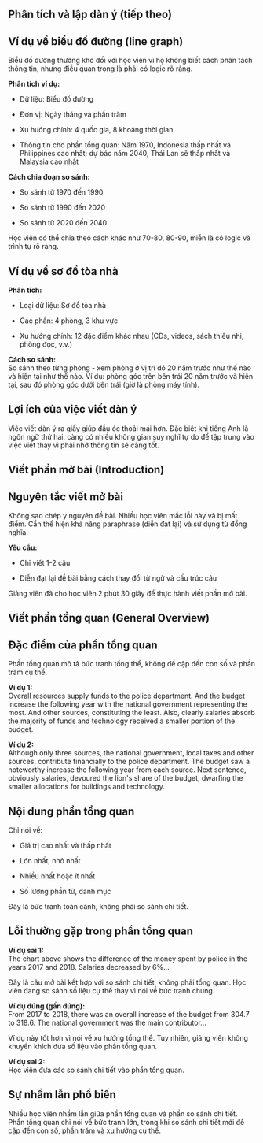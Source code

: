 ## Phân tích và lập dàn ý (tiếp theo)

## Ví dụ về biểu đồ đường (line graph﻿)

Biểu đồ đường thường khó đối với học viên vì họ không biết cách phân tách thông tin, nhưng điều quan trọng là phải có logic rõ ràng.

**Phân tích ví dụ:**

- Dữ liệu: Biểu đồ đường
    
- Đơn vị: Ngày tháng và phần trăm
    
- Xu hướng chính: 4 quốc gia, 8 khoảng thời gian
    
- Thông tin cho phần tổng quan: Năm 1970, Indonesia thấp nhất và Philippines cao nhất; dự báo năm 2040, Thái Lan sẽ thấp nhất và Malaysia cao nhất
    

**Cách chia đoạn so sánh:**

- So sánh từ 1970 đến 1990
    
- So sánh từ 1990 đến 2020
    
- So sánh từ 2020 đến 2040
    

Học viên có thể chia theo cách khác như 70-80, 80-90, miễn là có logic và trình tự rõ ràng.

## Ví dụ về sơ đồ tòa nhà

**Phân tích:**

- Loại dữ liệu: Sơ đồ tòa nhà
    
- Các phần: 4 phòng, 3 khu vực
    
- Xu hướng chính: 12 đặc điểm khác nhau (CDs, videos, sách thiếu nhi, phòng đọc, v.v.)
    

**Cách so sánh:**  
So sánh theo từng phòng - xem phòng ở vị trí đó 20 năm trước như thế nào và hiện tại như thế nào. Ví dụ: phòng góc trên bên trái 20 năm trước và hiện tại, sau đó phòng góc dưới bên trái (giờ là phòng máy tính).

## Lợi ích của việc viết dàn ý

Việc viết dàn ý ra giấy giúp đầu óc thoải mái hơn. Đặc biệt khi tiếng Anh là ngôn ngữ thứ hai, càng có nhiều không gian suy nghĩ tự do để tập trung vào việc viết thay vì phải nhớ thông tin sẽ càng tốt.

## Viết phần mở bài (Introduction﻿)

## Nguyên tắc viết mở bài

Không sao chép y nguyên đề bài. Nhiều học viên mắc lỗi này và bị mất điểm. Cần thể hiện khả năng paraphrase (diễn đạt lại) và sử dụng từ đồng nghĩa.

**Yêu cầu:**

- Chỉ viết 1-2 câu
    
- Diễn đạt lại đề bài bằng cách thay đổi từ ngữ và cấu trúc câu
    

Giảng viên đã cho học viên 2 phút 30 giây để thực hành viết phần mở bài.

## Viết phần tổng quan (General Overview﻿)

## Đặc điểm của phần tổng quan

Phần tổng quan mô tả bức tranh tổng thể, không đề cập đến con số và phần trăm cụ thể.

**Ví dụ 1:**  
Overall resources supply funds to the police department. And the budget increase the following year with the national government representing the most. And other sources, constituting the least. Also, clearly salaries absorb the majority of funds and technology received a smaller portion of the budget.

**Ví dụ 2:**  
Although only three sources, the national government, local taxes and other sources, contribute financially to the police department. The budget saw a noteworthy increase the following year from each source. Next sentence, obviously salaries, devoured the lion's share of the budget, dwarfing the smaller allocations for buildings and technology.

## Nội dung phần tổng quan

Chỉ nói về:

- Giá trị cao nhất và thấp nhất
    
- Lớn nhất, nhỏ nhất
    
- Nhiều nhất hoặc ít nhất
    
- Số lượng phần tử, danh mục
    

Đây là bức tranh toàn cảnh, không phải so sánh chi tiết.

## Lỗi thường gặp trong phần tổng quan

**Ví dụ sai 1:**  
The chart above shows the difference of the money spent by police in the years 2017 and 2018. Salaries decreased by 6%...﻿

Đây là câu mở bài kết hợp với so sánh chi tiết, không phải tổng quan. Học viên đang so sánh số liệu cụ thể thay vì nói về bức tranh chung.

**Ví dụ đúng (gần đúng):**  
From 2017 to 2018, there was an overall increase of the budget from 304.7 to 318.6. The national government was the main contributor...﻿

Ví dụ này tốt hơn vì nói về xu hướng tổng thể. Tuy nhiên, giảng viên không khuyến khích đưa số liệu vào phần tổng quan.

**Ví dụ sai 2:**  
Học viên đưa các so sánh chi tiết vào phần tổng quan.

## Sự nhầm lẫn phổ biến

Nhiều học viên nhầm lẫn giữa phần tổng quan và phần so sánh chi tiết. Phần tổng quan chỉ nói về bức tranh lớn, trong khi so sánh chi tiết mới đề cập đến con số, phần trăm và xu hướng cụ thể.